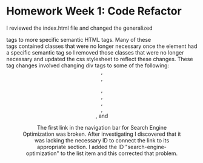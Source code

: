 # Homework Week 1: Code Refactor

I reviewed the index.html file and changed the generalized <div> tags to more specific semantic HTML tags.
Many of these <div> tags contained classes that were no longer necessary once the element had a specific semantic tag so I removed those classes that were no longer necessary and updated the css stylesheet to reflect these changes.
These tag changes involved changing div tags to some of the following: <header>, <nav>, <figure>, <main>, <section>, <aside>, <article>, and <footer>

The first link in the navigation bar for Search Engine Optimization was broken. After investigating I discovered that it was lacking the necessary ID to connect the link to its appropriate section. I added the ID "search-engine-optimization" to the list item and this corrected that problem.

